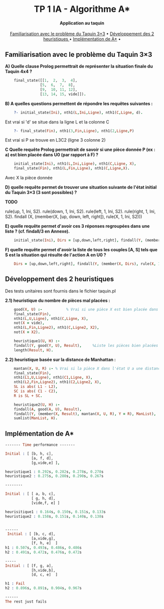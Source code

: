 <h1 align="center">
  <br>
    TP 1 IA - Algorithme A*
  <br>

</h1>

<h4 align="center">Application au taquin</h4>

<p align="center">
  <a href="#familiarisation-avec-le-problème-du-taquin-33">Familiarisation avec le problème du Taquin 3×3</a> •
  <a href="#développement-des-2-heuristiques">Développement des 2 heuristiques </a> •
  <a href="#Implémentation-de-A*">Implémentation de A*</a> •
</p>


## Familiarisation avec le problème du Taquin 3×3

**A) Quelle clause Prolog permettrait de représenter la situation finale du Taquin 4x4 ?**
```prolog
    final_state([[1,  2,  3,  4],
                [5,  6,  7,  8],
                [9,  10, 11, 12],
                [13, 14, 15, vide]]).
```

**B) A quelles questions permettent  de répondre les requêtes suivantes :**
```prolog
    ?- initial_state(Ini), nth1(L,Ini,Ligne), nth1(C,Ligne, d).
```
Est vrai si 'd' se situe dans la ligne L et la colonne C

```prolog
    ?- final_state(Fin), nth1(3,Fin,Ligne), nth1(2,Ligne,P)
```
Est vrai si P se trouve en L3C2 (ligne 3 colonne 2)

**C Quelle requête Prolog permettrait de savoir si une pièce donnée P (ex : a)  est bien placée dans U0 (par rapport à F) ?**
```prolog
    initial_state(Ini), nth1(L,Ini,Ligne), nth1(C,Ligne, X),
    final_state(Fin), nth1(L,Fin,Ligne), nth1(C,Ligne,X).
```
Avec X la pièce donnée

**D) quelle requête permet de trouver une situation suivante de l'état initial du Taquin 3×3 (3 sont possibles) ?**

**TODO**

rule(up,    1, Ini, S2).
rule(down, 1, Ini, S2).
rule(left,  1, Ini, S2).
rule(right, 1, Ini, S2).
findall (X, (member(X, [up, down, left, right]), rule(X, 1, Ini, S2)))

**E) quelle requête permet d'avoir ces 3 réponses regroupées dans une liste ? (cf. findall/3 en Annexe).**
```prolog
    initial_state(Ini), Dirs = [up,down,left,right], findall(Y, (member(X, Dirs), rule(X, 1, Ini, S2), Y = S2), Output).
```

**F) quelle requête permet d'avoir la liste de tous les couples [A, S] tels que S est la situation qui résulte de l'action A en U0 ?**
```prolog
    Dirs = [up,down,left,right], findall(Y, (member(X, Dirs), rule(X, 1, A, S), Y = [A, S]), Output).
```

## Développement des 2 heuristiques
Des tests unitaires sont fournis dans le fichier taquin.pl

**2.1) heuristique du nombre de pièces mal placées :**
```prolog
    good(X, U) :-           % Vrai si une pièce X est bien placée dans un état U
    final_state(Fin),
    nth1(L,U,Ligne), nth1(C,Ligne, X),
    not(X = vide),
    nth1(L,Fin,Ligne2), nth1(C,Ligne2, X2),
    not(X = X2).

    heuristique1(U, H) :- 
    findall(Y, good(Y, U), Result),     %Liste les pièces bien placées
    length(Result, H).
```

**2.2) heuristique basée sur la distance de Manhattan :**
```prolog
    mantan(X, U, R) :- % Vrai si la pièce X dans l'état U a une distance de Manhattan R de son état final
    final_state(Fin),
    nth1(L1,U,Ligne), nth1(C1,Ligne, X),
    nth1(L2,Fin,Ligne2), nth1(C2,Ligne2, X),
    SL is abs( L1 - L2),
    SC is abs( C1 - C2),
    R is SL + SC.

    heuristique2(U, H) :- 
    findall(A, good(A, U), Result),
    findall(Y, (member(X, Result), mantan(X, U, R), Y = R), ManList),
    sumlist(ManList, H).
```

## Implémentation de A*

```prolog
------- Time performance -------

Initial : [ [b, h, c],     
            [a, f, d],       
            [g,vide,e] ],

heuristique1 : 0.292s, 0.282s, 0.278s, 0.278s
heuristique2 : 0.275s, 0.280s, 0.290s, 0.267s

--------

Initial : [ [ a, b, c],        
            [ g, h, d],
            [vide,f, e] ]

heurisitique1 : 0.164s, 0.150s, 0.151s, 0.133s 
heuristique2 : 0.158s, 0.151s, 0.140s, 0.138s


------
 Initial : [ [b, c, d],
            [a,vide,g],
            [f, h, e]  ]
h1 : 0.507s, 0.493s, 0.486s, 0.486s
h2 : 0.491s, 0.472s, 0.476s, 0.472s

-----
Initial : [ [f, g, a],
            [h,vide,b],
            [d, c, e]  ]

h1 : Fail
h2 : 0.896s, 0.891s, 0.904s, 0.967s

------
The rest just fails
```
